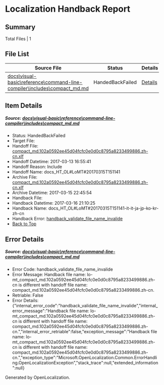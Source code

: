 # <a name='report-top'></a> Localization Handback Report

## Summary
 Total Files | 1

## File List
 Source File | Status | Details 
 ----------- | ------ | ------- 
 [docs\visual-basic\reference\command-line-compiler\includes\compact_md.md](https://github.com/dotnet/docs/blob/a06bd2a17f1d6c7308fa6337c866c1ca2e7281c0/docs/visual-basic/reference/command-line-compiler/includes/compact_md.md) | HandedBackFailed | [Details](#1a5f26c8fc34e7cea7c6c5d938053b468cd45ba17394)

## Item Details
##### <a name='1a5f26c8fc34e7cea7c6c5d938053b468cd45ba17394'></a> Source: [docs\visual-basic\reference\command-line-compiler\includes\compact_md.md](https://github.com/dotnet/docs/blob/a06bd2a17f1d6c7308fa6337c866c1ca2e7281c0/docs/visual-basic/reference/command-line-compiler/includes/compact_md.md)
* Status: HandedBackFailed
* Target File: 
* Handoff File: [compact_md.102a0592ee45d04fcfc0e0d0c8795a8233499886.zh-cn.xlf](https://github.com/dotnet/docs.handoff/blob/5537717c973dd26104acd387b7c9e649fcff49fa/ol-handoff/dotnet/docs.zh-cn/master/vbcs_lo-mt/compact_md.102a0592ee45d04fcfc0e0d0c8795a8233499886.zh-cn.xlf)
* Handoff Datetime: 2017-03-13 16:55:41
* Handoff Reason: Include
* Handoff Name: docs_HT_OL#LoMT#20170315T151141
* Archive File: [compact_md.102a0592ee45d04fcfc0e0d0c8795a8233499886.zh-cn.xlf](https://github.com/dotnet/docs.handoff/blob/5487be97c299eeb5d40e8a75b54577d198326446/ol-archive/dotnet/docs.zh-cn/master/vbcs_lo-mt/compact_md.102a0592ee45d04fcfc0e0d0c8795a8233499886.zh-cn.xlf)
* Archive Datetime: 2017-03-15 22:45:54
* Handback File: 
* Handback Datetime: 2017-03-16 21:10:25
* Handback Name: docs_HT_OL#LoMT#20170315T151141-it-it-ja-jp-ko-kr-zh-cn
* Handback Error: [handback_validate_file_name_invalide](#1a5f26c8fc34e7cea7c6c5d938053b468cd45ba17394handback_validate_file_name_invalide)
* [Back to Top](#report-top)


## Error Details
##### <a name='1a5f26c8fc34e7cea7c6c5d938053b468cd45ba17394handback_validate_file_name_invalide'></a> Source: [docs\visual-basic\reference\command-line-compiler\includes\compact_md.md](#1a5f26c8fc34e7cea7c6c5d938053b468cd45ba17394)
* Error Code: handback_validate_file_name_invalide
* Error Message: Handback file name: lo-mt_compact_md.102a0592ee45d04fcfc0e0d0c8795a8233499886.zh-cn is different with handoff file name: compact_md.102a0592ee45d04fcfc0e0d0c8795a8233499886.zh-cn.
* Retriable: False
* Error Details: {"internal_error_code":"handback_validate_file_name_invalide","internal_error_message":"Handback file name: lo-mt_compact_md.102a0592ee45d04fcfc0e0d0c8795a8233499886.zh-cn is different with handoff file name: compact_md.102a0592ee45d04fcfc0e0d0c8795a8233499886.zh-cn.","internal_error_retriable":false,"exception_message":"Handback file name: lo-mt_compact_md.102a0592ee45d04fcfc0e0d0c8795a8233499886.zh-cn is different with handoff file name: compact_md.102a0592ee45d04fcfc0e0d0c8795a8233499886.zh-cn.","exception_type":"Microsoft.OpenLocalization.Common.ErrorHandling.OpenLocalizationException","stack_trace":null,"extended_information":null}


Generated by OpenLocalization.
